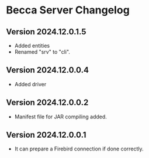 # Becca Server Changelog

## Version 2024.12.0.1.5

- Added entities
- Renamed "srv" to "cli".

## Version 2024.12.0.0.4

- Added driver

## Version 2024.12.0.0.2

- Manifest file for JAR compiling added.

## Version 2024.12.0.0.1

- It can prepare a Firebird connection if done correctly.